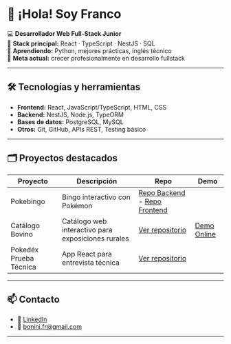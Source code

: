 # 👋 ¡Hola! Soy Franco  

💻 **Desarrollador Web Full-Stack Junior**  
🎯 **Stack principal:** React · TypeScript · NestJS · SQL  
🌱 **Aprendiendo:** Python, mejores prácticas, inglés técnico  
🚀 **Meta actual:** crecer profesionalmente en desarrollo fullstack  

---

## 🛠️ Tecnologías y herramientas
- **Frontend:** React, JavaScript/TypeScript, HTML, CSS  
- **Backend:** NestJS, Node.js, TypeORM  
- **Bases de datos:** PostgreSQL, MySQL  
- **Otros:** Git, GitHub, APIs REST, Testing básico  

---

## 🗂️ Proyectos destacados
| Proyecto | Descripción | Repo | Demo |
|----------|-------------|-------------|-------------|
| Pokebingo | Bingo interactivo con Pokémon | [Repo Backend](https://github.com/boninifranco/Pokebingo_Back) - [Repo Frontend](https://github.com/boninifranco/Pokebingo_Front) |
| Catálogo Bovino | Catálogo web interactivo para exposiciones rurales | [Ver repositorio](https://github.com/boninifranco/Demo-Remates) | [Demo Online](https://boninifranco.github.io/Demo-Remates/)
| Pokedéx Prueba Técnica | App React para entrevista técnica | [Ver repositorio](https://github.com/boninifranco/jr-fullstack-challenge) |

---

## 📫 Contacto
- 💼 [LinkedIn](https://www.linkedin.com/in/francobonini/)
- 📧 bonini.fr@gmail.com  

---
